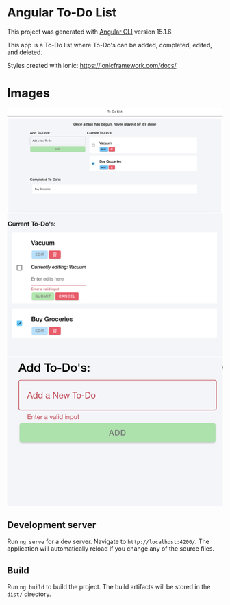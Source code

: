 # Angular To-Do List

This project was generated with [Angular CLI](https://github.com/angular/angular-cli) version 15.1.6.

This app is a To-Do list where To-Do's can be added, completed, edited, and deleted.

Styles created with ionic: https://ionicframework.com/docs/

# Images

<img src="src/assets/Screenshot 2023-11-30 at 5.46.05 PM.png">

<img src="src/assets/Screenshot 2023-11-30 at 5.46.44 PM.png">

<img src="src/assets/Screenshot 2023-11-30 at 5.46.53 PM.png">

## Development server

Run `ng serve` for a dev server. Navigate to `http://localhost:4200/`. The application will automatically reload if you change any of the source files.

## Build

Run `ng build` to build the project. The build artifacts will be stored in the `dist/` directory.
